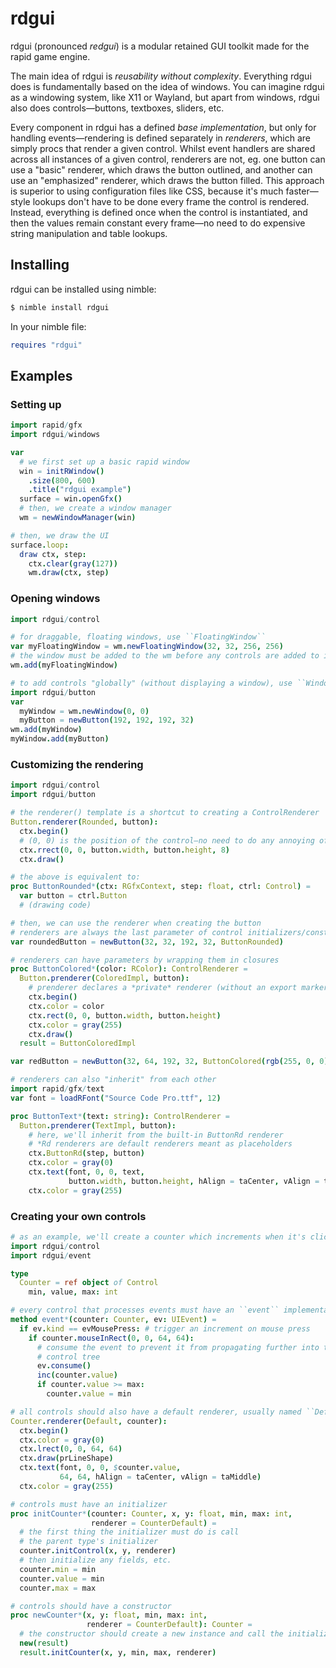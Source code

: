 # rdgui

rdgui (pronounced _redgui_) is a modular retained GUI toolkit made for
the rapid game engine.

The main idea of rdgui is *reusability without complexity*. Everything rdgui
does is fundamentally based on the idea of windows. You can imagine rdgui as
a windowing system, like X11 or Wayland, but apart from windows, rdgui also does
controls—buttons, textboxes, sliders, etc.

Every component in rdgui has a defined *base implementation*, but only for
handling events—rendering is defined separately in _renderers_, which are
simply procs that render a given control. Whilst event handlers are shared
across all instances of a given control, renderers are not, eg. one button can
use a "basic" renderer, which draws the button outlined, and another can use an
"emphasized" renderer, which draws the button filled. This approach is superior
to using configuration files like CSS, because it's much faster—style lookups
don't have to be done every frame the control is rendered. Instead, everything
is defined once when the control is instantiated, and then the values remain
constant every frame—no need to do expensive string manipulation and table
lookups.

## Installing

rdgui can be installed using nimble:
```sh
$ nimble install rdgui
```
In your nimble file:
```nim
requires "rdgui"
```

## Examples

### Setting up

```nim
import rapid/gfx
import rdgui/windows

var
  # we first set up a basic rapid window
  win = initRWindow()
    .size(800, 600)
    .title("rdgui example")
  surface = win.openGfx()
  # then, we create a window manager
  wm = newWindowManager(win)

# then, we draw the UI
surface.loop:
  draw ctx, step:
    ctx.clear(gray(127))
    wm.draw(ctx, step)
```

### Opening windows

```nim
import rdgui/control

# for draggable, floating windows, use ``FloatingWindow``
var myFloatingWindow = wm.newFloatingWindow(32, 32, 256, 256)
# the window must be added to the wm before any controls are added to it!
wm.add(myFloatingWindow)

# to add controls "globally" (without displaying a window), use ``Window``
import rdgui/button
var
  myWindow = wm.newWindow(0, 0)
  myButton = newButton(192, 192, 192, 32)
wm.add(myWindow)
myWindow.add(myButton)
```

### Customizing the rendering

```nim
import rdgui/control
import rdgui/button

# the renderer() template is a shortcut to creating a ControlRenderer
Button.renderer(Rounded, button):
  ctx.begin()
  # (0, 0) is the position of the control—no need to do any annoying offsetting
  ctx.rrect(0, 0, button.width, button.height, 8)
  ctx.draw()

# the above is equivalent to:
proc ButtonRounded*(ctx: RGfxContext, step: float, ctrl: Control) =
  var button = ctrl.Button
  # (drawing code)

# then, we can use the renderer when creating the button
# renderers are always the last parameter of control initializers/constructors
var roundedButton = newButton(32, 32, 192, 32, ButtonRounded)

# renderers can have parameters by wrapping them in closures
proc ButtonColored*(color: RColor): ControlRenderer =
  Button.prenderer(ColoredImpl, button):
    # prenderer declares a *private* renderer (without an export marker)
    ctx.begin()
    ctx.color = color
    ctx.rect(0, 0, button.width, button.height)
    ctx.color = gray(255)
    ctx.draw()
  result = ButtonColoredImpl

var redButton = newButton(32, 64, 192, 32, ButtonColored(rgb(255, 0, 0)))

# renderers can also "inherit" from each other
import rapid/gfx/text
var font = loadRFont("Source Code Pro.ttf", 12)

proc ButtonText*(text: string): ControlRenderer =
  Button.prenderer(TextImpl, button):
    # here, we'll inherit from the built-in ButtonRd renderer
    # *Rd renderers are default renderers meant as placeholders
    ctx.ButtonRd(step, button)
    ctx.color = gray(0)
    ctx.text(font, 0, 0, text,
             button.width, button.height, hAlign = taCenter, vAlign = taMiddle)
    ctx.color = gray(255)
```

### Creating your own controls

```nim
# as an example, we'll create a counter which increments when it's clicked
import rdgui/control
import rdgui/event

type
  Counter = ref object of Control
    min, value, max: int

# every control that processes events must have an ``event`` implementation
method event*(counter: Counter, ev: UIEvent) =
  if ev.kind == evMousePress: # trigger an increment on mouse press
    if counter.mouseInRect(0, 0, 64, 64):
      # consume the event to prevent it from propagating further into the
      # control tree
      ev.consume()
      inc(counter.value)
      if counter.value >= max:
        counter.value = min

# all controls should also have a default renderer, usually named ``Default``
Counter.renderer(Default, counter):
  ctx.begin()
  ctx.color = gray(0)
  ctx.lrect(0, 0, 64, 64)
  ctx.draw(prLineShape)
  ctx.text(font, 0, 0, $counter.value,
           64, 64, hAlign = taCenter, vAlign = taMiddle)
  ctx.color = gray(255)

# controls must have an initializer
proc initCounter*(counter: Counter, x, y: float, min, max: int,
                  renderer = CounterDefault) =
  # the first thing the initializer must do is call
  # the parent type's initializer
  counter.initControl(x, y, renderer)
  # then initialize any fields, etc.
  counter.min = min
  counter.value = min
  counter.max = max

# controls should have a constructor
proc newCounter*(x, y: float, min, max: int,
                 renderer = CounterDefault): Counter =
  # the constructor should create a new instance and call the initializer
  new(result)
  result.initCounter(x, y, min, max, renderer)
```
